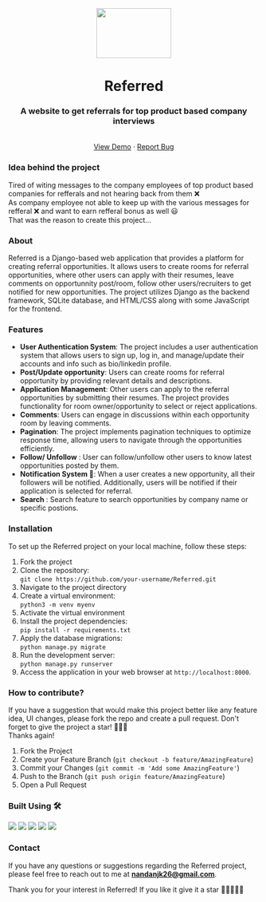 
<div align="center">
  <a href="https://github.com/othneildrew/Best-README-Template">
    <img src="https://github.com/Nandan26/Referred/assets/77192056/0c1bf9c1-3993-4c78-b7d5-dec529fa1149" width="150" height="100">
  </a>

  <h1 align="center">Referred</h1>
  <p align="center">
    <h3>A website to get referrals for top product based company interviews</h3>
    <br />
    <a href="https://github.com/Nandan26/Referred">View Demo</a>
    ·
    <a href="https://github.com/Nandan26/Referred/issues">Report Bug</a>
  </p>
</div>

### Idea behind the project
Tired of witing messages to the company employees of top product based companies for refferals and not hearing back from them ❌  
As company employee not able to keep up with the various messages for refferal ❌ and want to earn refferal bonus as well 😃  
That was the reason to create this project...

### About
Referred is a Django-based web application that provides a platform for creating referral opportunities. It allows users to create rooms for referral opportunities, where other users can apply with their resumes, leave comments on opportunnity post/room, follow other users/recruiters to get notified for new opportunities. The project utilizes Django as the backend framework, SQLite database, and HTML/CSS along with some JavaScript for the frontend.

### Features
* **User Authentication System**: The project includes a user authentication system that allows users to sign up, log in, and manage/update their accounts and                                      info such as bio/linkedin profile.
* **Post/Update opportunity**: Users can create rooms for referral opportunity by providing relevant details and descriptions.
* **Application Management**: Other users can apply to the referral opportunities by submitting their resumes. The project provides functionality for room                                      owner/opportunity to select or reject applications.
* **Comments**: Users can engage in discussions within each opportunity room by leaving comments.
* **Pagination**: The project implements pagination techniques to optimize response time, allowing users to navigate through the opportunities efficiently.
* **Follow/ Unfollow** : User can follow/unfollow other users to know latest opportunities posted by them.
* **Notification System 🔔**: When a user creates a new opportunity, all their followers will be notified. Additionally, users will be notified if their                                        application is selected for referral.
* **Search** : Search feature to search opportunities by company name or specific postions.

### Installation
To set up the Referred project on your local machine, follow these steps:

1. Fork the project
2. Clone the repository:  
   `git clone https://github.com/your-username/Referred.git`
3. Navigate to the project directory
4. Create a virtual environment:  
   `python3 -m venv myenv`
5. Activate the virtual environment
6. Install the project dependencies:  
   `pip install -r requirements.txt`
7. Apply the database migrations:  
   `python manage.py migrate`
8. Run the development server:  
   `python manage.py runserver`
9. Access the application in your web browser at `http://localhost:8000`.

### How to contribute?
If you have a suggestion that would make this project better like any feature idea, UI changes, please fork the repo and create a pull request. Don't forget to give the project a star! 🌟🌟🌟  
Thanks again!

1. Fork the Project
2. Create your Feature Branch (`git checkout -b feature/AmazingFeature`)
3. Commit your Changes (`git commit -m 'Add some AmazingFeature'`)
4. Push to the Branch (`git push origin feature/AmazingFeature`)
5. Open a Pull Request

### Built Using 🛠

<img src="https://img.shields.io/badge/Python-v3.8-orange?&style=for-the-badge&logo=python&logoColor=white"/>  
<img src="https://img.shields.io/badge/Django-v4.1-orange?&style=for-the-badge&logo=django&logoColor=white"/>
<img src="https://img.shields.io/badge/HTML-3DDC84?style=for-the-badge&logo=html&logoColor=white"/>  
<img src="https://img.shields.io/badge/CSS-3DDC84?&style=for-the-badge&logo=css&logoColor=white"/>
<img src="https://img.shields.io/badge/JavaScript-3DDC84?style=for-the-badge&logo=javascript&logoColor=white"/>  

### Contact
If you have any questions or suggestions regarding the Referred project, please feel free to reach out to me at **nandanjk26@gmail.com**.

Thank you for your interest in Referred! If you like it give it a star 🌟🌟🌟🌟🌟
